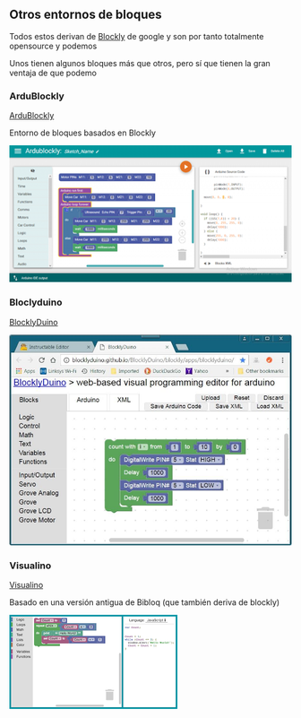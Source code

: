 ## Otros entornos de bloques

Todos estos derivan de [Blockly](https://developers.google.com/blockly) de google y son por tanto totalmente opensource y podemos 

Unos tienen algunos bloques más que otros, pero sí que tienen la gran ventaja de que podemo

### ArduBlockly

[ArduBlockly](https://ardublockly.embeddedlog.com/)

Entorno de bloques basados en Blockly

![Ardublockly](./images/Ardublockly.png)


### Bloclyduino

[BlocklyDuino](https://blocklyduino.github.io/BlocklyDuino/blockly/apps/blocklyduino/)

![BlocklyDuino](./images/FND1ULUIYB2CS49.LARGE.jpg)


### Visualino

[Visualino](http://visualino.net/)

Basado en una versión antigua de Bibloq (que también deriva de blockly)

![Visualino](./images/Visualino.png)
